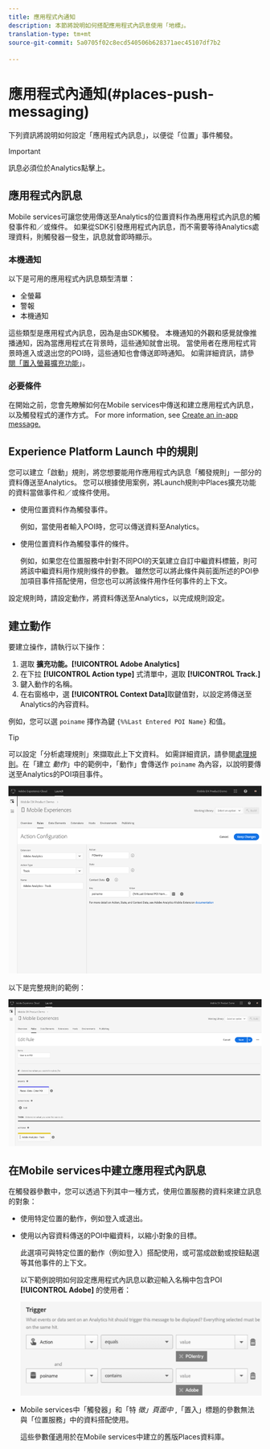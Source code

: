 ```yaml
---
title: 應用程式內通知
description: 本節將說明如何搭配應用程式內訊息使用「地標」。
translation-type: tm+mt
source-git-commit: 5a0705f02c8ecd540506b628371aec45107df7b2

---
```



# 應用程式內通知(#places-push-messaging)

下列資訊將說明如何設定「應用程式內訊息」，以便從「位置」事件觸發。

>[!IMPORTANT]
>
>訊息必須位於Analytics點擊上。

## 應用程式內訊息

Mobile services可讓您使用傳送至Analytics的位置資料作為應用程式內訊息的觸發事件和／或條件。 如果從SDK引發應用程式內訊息，而不需要等待Analytics處理資料，則觸發器一發生，訊息就會即時顯示。

### 本機通知

以下是可用的應用程式內訊息類型清單：

* 全螢幕
* 警報
* 本機通知

這些類型是應用程式內訊息，因為是由SDK觸發。 本機通知的外觀和感覺就像推播通知，因為當應用程式在背景時，這些通知就會出現。 當使用者在應用程式背景時進入或退出您的POI時，這些通知也會傳送即時通知。 如需詳細資訊，請參 [閱「置入螢幕擴充功能](/help/places-ext-aep-sdks/places-monitor-extension/places-monitor-extension.md)」。

### 必要條件

在開始之前，您會先瞭解如何在Mobile services中傳送和建立應用程式內訊息，以及觸發程式的運作方式。 For more information, see [Create an in-app message.](https://docs.adobe.com/content/help/en/mobile-services/using/messaging-ug/inapp-messages/t-in-app-message.html)

##  Experience Platform Launch 中的規則

您可以建立「啟動」規則，將您想要能用作應用程式內訊息「觸發規則」一部分的資料傳送至Analytics。 您可以根據使用案例，將Launch規則中Places擴充功能的資料當做事件和／或條件使用。

* 使用位置資料作為觸發事件。

   例如，當使用者輸入POI時，您可以傳送資料至Analytics。

* 使用位置資料作為觸發事件的條件。

   例如，如果您在位置服務中針對不同POI的天氣建立自訂中繼資料標籤，則可將該中繼資料用作規則條件的參數。 雖然您可以將此條件與前面所述的POI參加項目事件搭配使用，但您也可以將該條件用作任何事件的上下文。

設定規則時，請設定動作，將資料傳送至Analytics，以完成規則設定。

## 建立動作

要建立操作，請執行以下操作：

1. 選取 **擴充功能。[!UICONTROL Adobe Analytics]**
1. 在下拉 **[!UICONTROL Action type]** 式清單中，選取 **[!UICONTROL Track.]**
1. 鍵入動作的名稱。
1. 在右窗格中，選 **[!UICONTROL Context Data]**&#x200B;取鍵值對，以設定將傳送至Analytics的內容資料。

例如，您可以選 `poiname` 擇作為鍵 `{%%Last Entered POI Name}` 和值。

>[!TIP]
>
>可以設定「分析處理規則」來擷取此上下文資料。 如需詳細資訊，請參閱[處理規則](https://docs.adobe.com/content/help/en/analytics/implementation/analytics-basics/ref-processing-rules.html)。在「建立 *動作*」中的範例中，「動作」會傳送作 `poiname` 為內容，以說明要傳送至Analytics的POI項目事件。

![建立操作](/help/assets/configure-action.png)

以下是完整規則的範例：

![已完成規則](/help/assets/create-a-rule.png)

## 在Mobile services中建立應用程式內訊息

在觸發器參數中，您可以透過下列其中一種方式，使用位置服務的資料來建立訊息的對象：

* 使用特定位置的動作，例如登入或退出。
* 使用以內容資料傳送的POI中繼資料，以縮小對象的目標。

   此選項可與特定位置的動作（例如登入）搭配使用，或可當成啟動或按鈕點選等其他事件的上下文。

   以下範例說明如何設定應用程式內訊息以歡迎輸入名稱中包含POI **[!UICONTROL Adobe]** 的使用者：

   ![觸發參數](/help/assets/trigger-parameters.png)

* Mobile services中「觸發器」和「特 *徵」頁面中* ,「置入」標題的參數無法與「位置服務」中的資料搭配使用。

   這些參數僅適用於在Mobile services中建立的舊版Places資料庫。